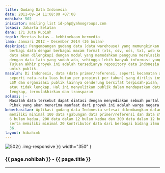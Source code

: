 ```yaml
---
title: Gudang Data Indonesia
date: 2011-09-14 11:08:00 +07:00
nohibah: 502
inisiator: mailing list id-php@yahoogroups.com
lokasi: Jakarta Selatan
dana: 171 Juta Rupiah
topik: Meretas batas – kebhinekaan bermedia
lama: Januari 2012 – Desember 2014 (36 bulan)
deskripsi: Pengembangan gudang data (data warehouse) yang memungkinkan publik saling
  berbagi data dengan berbagai macam format (xls, csv, ods, txt, web service). Gudang
  data akan dilengkapi dengan modul yang memudahkan pengguna merelasikan data miliknya
  dengan data lain yang sudah ada, sehingga lebih banyak informasi yang dapat dihasilkan.
  Tujuan akhir proyek ini adalah tersedianya repository data Indonesia yang tersedia
  untuk publik.
masalah: Di Indonesia, data (data primer/referensi, seperti kecamatan atau data statistik
  seperti rata-rata luas hutan per propinsi per tahun) yang dirilis insitusi pemerintah,
  LSM dan organisasi publik lainnya cenderung bersifat terpisah-pisah, multi versi
  atau tidak lengkap. Hal ini menyulitkan publik dalam mendapatkan data yang integratif,
  lengkap, termutakhirkan dan transparan
solusi: |-
  Masalah data tersebut dapat diatasi dengan menyediakan sebuah portal web gudang data yang memfasilitasi kebutuhan publik untuk saling berbagi data. Pengelolaan data akan bersifat crowdsourcing (dilakukan oleh komunitas terbuka; dari publik, oleh publik, untuk publik). Data diperoleh dengan cara diunggah oleh kontributor, atau aplikasi gudang data secara otomatis menarik data yang memang disediakan untuk publik, jika data tersebut tersedia. Kontributor adalah orang yang mengunggah data publik atau pemilik data tertentu yang menyumbangkan data yang dimilikinya. Data yang masuk akan tersedia untuk diakses langsung dari GDI sebagai tabel dan grafik dan diunduh oleh publik. Format data yang diunggah dan diunduh harus dalam format yang sudah ditentukan oleh GDI.
  Pihak yang akan menerima manfaat dari proyek ini adalah warga negara Indonesia, khususnya pembuat keputusan, periset, analis data, dan pengembang aplikasi
keberhasilan: Aplikasi gudang data Indonesia selesai dikembangkan dalam 6 bulan pertama,
  memiliki minimal 100 data (gabungan data primer/referensi dan data statistik) dalam
  6 bulan kedua, 200 data dalam 12 bulan kedua dan 300 data dalam 12 bulan ketiga,
  serta memiliki minimal 20 kontributor data dari berbagai bidang ilmu di bulan ke
  36.
layout: hibahcmb
---
```


![502](/static/img/hibahcmb/502.png){: .img-responsive }{: width="350" }

### {{ page.nohibah }} - {{ page.title }}

---
